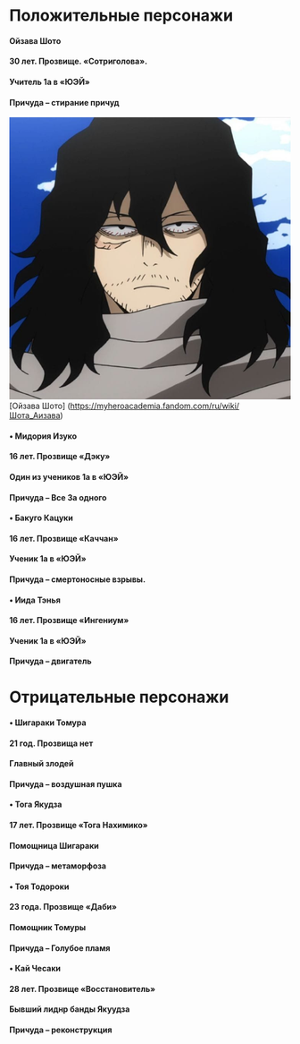 #  Положительные персонажи 
#### 	Ойзава Шото
#### 30 лет. Прозвище. «Сотриголова».
#### Учитель 1а в «ЮЭЙ»
#### Причуда – стирание причуд
![alt-текст](https://github.com/soia2011/MGA-Heroes/blob/main/%D0%9E%D0%B9%D0%B7%D0%B0%D0%B2%D0%B0%20%D0%A8%D0%BE%D1%82%D0%BE.jpeg)
[Ойзава Шото] (https://myheroacademia.fandom.com/ru/wiki/Шота_Аизава)

#### •	Мидория Изуко
#### 16 лет. Прозвище «Дэку»
#### Один из учеников 1а в «ЮЭЙ»
#### Причуда – Все За одного

#### •	Бакуго Кацуки
#### 16 лет. Прозвище «Каччан»
#### Ученик 1а в «ЮЭЙ»
#### Причуда – смертоносные взрывы.

#### •	Иида Тэнья
#### 16 лет. Прозвище «Ингениум»
#### Ученик 1а в «ЮЭЙ»
#### Причуда – двигатель



# Отрицательные персонажи


#### •	Шигараки Томура                                                     
#### 21 год. Прозвища нет
#### Главный злодей
#### Причуда – воздушная пушка


#### •	Тога Якудза
#### 17 лет. Прозвище «Тога Нахимико»
#### Помощница Шигараки
#### Причуда – метаморфоза

#### •	Тоя Тодороки                                                               
#### 23 года. Прозвище «Даби»
#### Помощник Томуры
#### Причуда – Голубое пламя
#### •	Кай Чесаки
#### 28 лет. Прозвище «Восстановитель»
#### Бывший лиднр банды Якуудза
#### Причуда – реконструкция 
